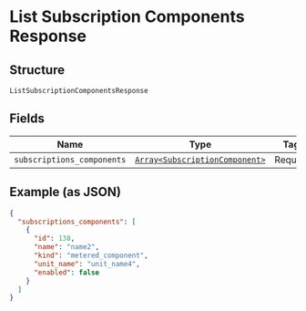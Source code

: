 
# List Subscription Components Response

## Structure

`ListSubscriptionComponentsResponse`

## Fields

| Name | Type | Tags | Description |
|  --- | --- | --- | --- |
| `subscriptions_components` | [`Array<SubscriptionComponent>`](../../doc/models/subscription-component.md) | Required | - |

## Example (as JSON)

```json
{
  "subscriptions_components": [
    {
      "id": 138,
      "name": "name2",
      "kind": "metered_component",
      "unit_name": "unit_name4",
      "enabled": false
    }
  ]
}
```

